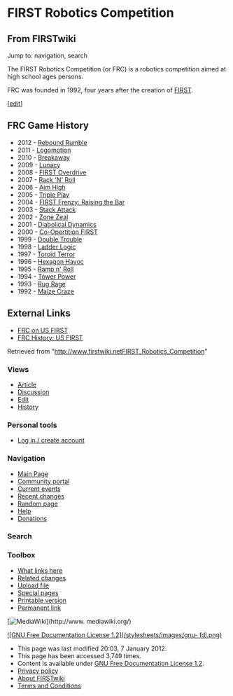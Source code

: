 # FIRST Robotics Competition

## From FIRSTwiki

Jump to: navigation, search

The FIRST Robotics Competition (or FRC) is a robotics competition aimed at high school ages persons.

FRC was founded in 1992, four years after the creation of [FIRST](first).

[[edit](/index.php?title=FIRST_Robotics_Competition&action=edit&section=1 "Edit section: FRC Game History")]

## FRC Game History

- 2012 - [Rebound Rumble](Rebound_Rumble "Rebound Rumble")
- 2011 - [Logomotion](Logomotion "Logomotion")
- 2010 - [Breakaway](Breakaway "Breakaway")
- 2009 - [Lunacy](Lunacy "Lunacy")
- 2008 - [FIRST Overdrive](FIRST_Overdrive "FIRST Overdrive")
- 2007 - [Rack 'N' Roll](Rack_%27N%27_Roll "Rack 'N' Roll")
- 2006 - [Aim High](aim-high)
- 2005 - [Triple Play](triple-play)
- 2004 - [FIRST Frenzy: Raising the Bar](FIRST_Frenzy:_Raising_the_Bar "FIRST Frenzy: Raising the Bar")
- 2003 - [Stack Attack](Stack_Attack "Stack Attack")
- 2002 - [Zone Zeal](Zone_Zeal "Zone Zeal")
- 2001 - [Diabolical Dynamics](Diabolical_Dynamics "Diabolical Dynamics")
- 2000 - [Co-Opertition FIRST](Co-Opertition_FIRST "Co-Opertition FIRST")
- 1999 - [Double Trouble](Double_Trouble "Double Trouble")
- 1998 - [Ladder Logic](Ladder_Logic "Ladder Logic")
- 1997 - [Toroid Terror](Toroid_Terror "Toroid Terror")
- 1996 - [Hexagon Havoc](Hexagon_Havoc "Hexagon Havoc")
- 1995 - [Ramp n' Roll](Ramp_n%27_Roll "Ramp n' Roll")
- 1994 - [Tower Power](Tower_Power "Tower Power")
- 1993 - [Rug Rage](Rug_Rage "Rug Rage")
- 1992 - [Maize Craze](Maize_Craze "Maize Craze")

## External Links

- [FRC on US FIRST](http://www.usfirst.org/roboticsprograms/frc/default.aspx?id=966 "http://www.usfirst.org/roboticsprograms/frc/default.aspx?id=966")
- [FRC History: US FIRST](http://www.usfirst.org/who/content.aspx?id=880#frc_history "http://www.usfirst.org/who/content.aspx?id=880#frc_history")

Retrieved from "<http://www.firstwiki.netFIRST_Robotics_Competition>"

### Views

- [Article](FIRST_Robotics_Competition)
- [Discussion](/index.php?title=Talk:FIRST_Robotics_Competition&action=edit)
- [Edit](/index.php?title=FIRST_Robotics_Competition&action=edit)
- [History](/index.php?title=FIRST_Robotics_Competition&action=history)

### Personal tools

- [Log in / create account](/index.php?title=Special:Userlogin&returnto=FIRST_Robotics_Competition)

[](Main_Page "Main Page")

### Navigation

- [Main Page](Main_Page)
- [Community portal](FIRSTwiki:Community_portal)
- [Current events](Current_events)
- [Recent changes](Special:Recentchanges)
- [Random page](Special:Random)
- [Help](FIRSTwiki:Help)
- [Donations](FIRSTwiki:Site_support)

### Search

### Toolbox

- [What links here](Special:Whatlinkshere/FIRST_Robotics_Competition)
- [Related changes](Special:Recentchangeslinked/FIRST_Robotics_Competition)
- [Upload file](Special:Upload)
- [Special pages](Special:Specialpages)
- [Printable version](/index.php?title=FIRST_Robotics_Competition&printable=yes)
- [Permanent link](/index.php?title=FIRST_Robotics_Competition&oldid=87761)

[![MediaWiki](/skins/common/images/poweredby_mediawiki_88x31.png)](http://www.
mediawiki.org/)

[![GNU Free Documentation License 1.2](/stylesheets/images/gnu-
fdl.png)](http://www.gnu.org/copyleft/fdl.html)

- This page was last modified 20:03, 7 January 2012.
- This page has been accessed 3,749 times.
- Content is available under [GNU Free Documentation License 1.2](http://www.gnu.org/copyleft/fdl.html "http://www.gnu.org/copyleft/fdl.html").
- [Privacy policy](FIRSTwiki:Privacy_policy "FIRSTwiki:Privacy policy")
- [About FIRSTwiki](FIRSTwiki:About "FIRSTwiki:About")
- [Terms and Conditions](FIRSTwiki:Terms_and_conditions "FIRSTwiki:Terms and conditions")
